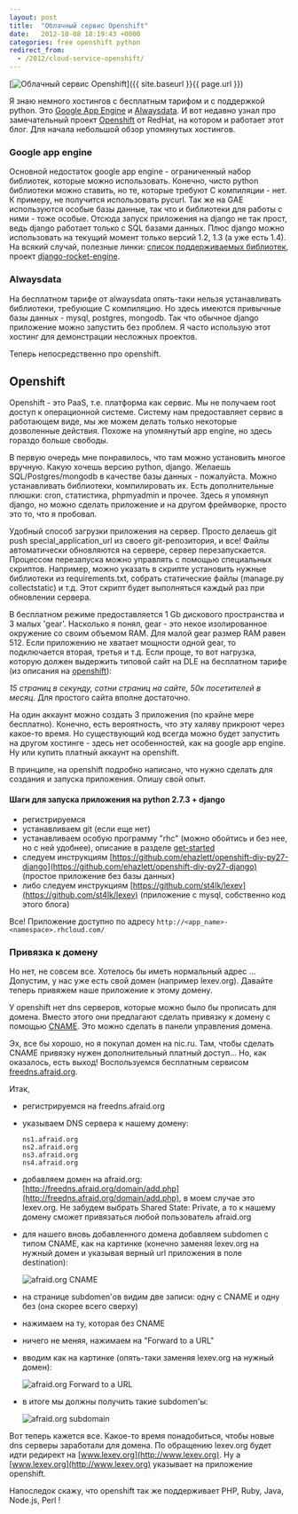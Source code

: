 ```yaml
---
layout: post
title:  "Облачный сервис Openshift"
date:   2012-10-08 18:19:43 +0000
categories: free openshift python
redirect_from:
  - /2012/cloud-service-openshift/
---
```


[![Облачный сервис Openshift](/assets/posts/2012-10-08-cloud-service-openshift/openshift-icon.png "Облачный сервис Openshift")]({{ site.baseurl }}{{ page.url }})

Я знаю немного хостингов с бесплатным тарифом и с поддержкой python. Это [Google App Engine](https://appengine.google.com/) и [Alwaysdata](https://www.alwaysdata.com/). И вот недавно узнал про замечательный проект [Openshift](https://openshift.redhat.com/) от RedHat, на котором и работает этот блог. Для начала небольшой обзор упомянутых хостингов.

<!--more-->

### Google app engine

Основной недостаток google app engine - ограниченный набор библиотек, которые можно использовать. Конечно, чисто python библиотеки можно ставить, но те, которые требуют C компиляции - нет. К примеру, не получится использовать pycurl. Так же на GAE используются особые базы данные, так что и библиотеки для работы с ними - тоже особые. Отсюда запуск приложения на django не так прост, ведь djangо работает только с SQL базами данных. Плюс django можно использовать на текущий момент только версий 1.2, 1.3 (а уже есть 1.4). На всякий случай, полезные линки: [список поддерживаемых библиотек](https://developers.google.com/appengine/docs/python/tools/libraries27), проект [django-rocket-engine](http://django-rocket-engine.readthedocs.org/).

### Alwaysdata

На бесплатном тарифе от alwaysdata опять-таки нельзя устанавливать библиотеки, требующие C компиляцию. Но здесь имеются привычные базы данных - mysql, postgres, mongodb. Так что обычное django приложение можно запустить без проблем. Я часто использую этот хостинг для демонстрации несложных проектов.

Теперь непосредственно про openshift.

## Openshift

Openshift - это PaaS, т.е. платформа как сервис. Мы не получаем root доступ к операционной системе. Систему нам предоставляет сервис в работающем виде, мы же можем делать только некоторые дозволенные действия. Похоже на упомянутый app engine, но здесь гораздо больше свободы.

В первую очередь мне понравилось, что там можно установить многое вручную. Какую хочешь версию python, django. Желаешь SQL/Postgres/mongodb в качестве базы данных - пожалуйста. Можно устанавливать библиотеки, компилировать их. Есть дополнительные плюшки: cron, статистика, phpmyadmin и прочее. Здесь я упомянул django, но можно сделать приложение и на другом фреймворке, просто это то, что я пробовал.

Удобный способ загрузки приложения на сервер. Просто делаешь git push special_application_url из своего git-репозитория, и все! Файлы автоматически обновляются на сервере, сервер перезапускается. Процессом перезапуска можно управлять с помощью специальных скриптов. Например, можно указать в скрипте установить нужные библиотеки из requirements.txt, собрать статические файлы (manage.py collectstatic) и т.д. Этот скрипт будет выполняться каждый раз при обновлении сервера.

В бесплатном режиме предоставляется 1 Gb дискового пространства и 3 малых 'gear'. Насколько я понял, gear - это некое изолированное окружение со своим объемом RAM. Для малой gear размер RAM равен 512. Если приложению не хватает мощности одной gear, то подключается вторая, третья и т.д. Если проще, то вот нагрузка, которую должен выдержить типовой сайт на DLE на бесплатном тарифе (из описания на [openshift](https://openshift.redhat.com/community/developers/pricing)):

_15 страниц в секунду, сотни страниц на сайте, 50к посетителей в месяц_. Для простого сайта вполне достаточно.

На один аккаунт можно создать 3 приложения (по крайне мере бесплатно). Конечно, есть вероятность, что эту халяву прикроют через какое-то время. Но существующий код всегда можно будет запустить на другом хостинге - здесь нет особенностей, как на google app engine. Ну или купить платный аккаунт на openshift.

В принципе, на openshift подробно написано, что нужно сделать для создания и запуска приложения. Опишу свой опыт.

#### Шаги для запуска приложения на python 2.7.3 + django

- регистрируемся
- устанавливаем git (если еще нет)
- устанавливаем особую программу "rhc" (можно обойтись и без нее, но с ней удобнее), описание в разделе [get-started](https://openshift.redhat.com/community/get-started)
- следуем инструкциям [https://github.com/ehazlett/openshift-diy-py27-django](https://github.com/ehazlett/openshift-diy-py27-django) (простое приложение без базы данных)
- либо следуем инструкциям [https://github.com/st4lk/lexev](https://github.com/st4lk/lexev) (приложение с mysql, собственно код этого блога)

Все! Приложение доступно по адресу `http://<app_name>-<namespace>.rhcloud.com/`


### Привязка к домену

Но нет, не совсем все. Хотелось бы иметь нормальный адрес ... Допустим, у нас уже есть свой домен (например lexev.org). Давайте теперь привяжем наше приложение к этому домену.

У openshift нет dns серверов, которые можно было бы прописать для домена. Вместо этого они предлагают сделать привязку к домену с помощью [CNAME](http://en.wikipedia.org/wiki/CNAME_record). Это можно сделать в панели управления домена.

Эх, все бы хорошо, но я покупал домен на nic.ru. Там, чтобы сделать CNAME привязку нужен дополнительный платный доступ... Но, как оказалось, есть выход! Воспользуемся бесплатным сервисом [freedns.afraid.org](http://freedns.afraid.org/).

Итак,

- регистрируемся на freedns.afraid.org
- указываем DNS сервера к нашему домену:

	```
	ns1.afraid.org
	ns2.afraid.org
	ns3.afraid.org
	ns4.afraid.org
	```

- добавляем домен на afraid.org: [http://freedns.afraid.org/domain/add.php](http://freedns.afraid.org/domain/add.php), в моем случае это lexev.org. Не забудем выбрать Shared State: Private, а то к нашему домену сможет привязаться любой пользователь afraid.org

- для нашего вновь добавленного домена добавляем subdomen с типом CNAME, как на картинке (конечно заменяя lexev.org на нужный домен и указывая верный url приложения в поле destination):

	![afraid.org CNAME](/assets/posts/2012-10-08-cloud-service-openshift/afraid.com-1.png "afraid.org CNAME")

- на странице subdomen'ов видим две записи: одну с CNAME и одну без (она скорее всего сверху)
- нажимаем на ту, которая без CNAME
- ничего не меняя, нажимаем на "Forward to a URL"
- вводим как на картинке (опять-таки заменяя lexev.org на нужный домен):

	![afraid.org Forward to a URL](/assets/posts/2012-10-08-cloud-service-openshift/afraid.com-2.png "afraid.org Forward to a URL")

- в итоге мы должны получить такие subdomen'ы:

	![afraid.org subdomain](/assets/posts/2012-10-08-cloud-service-openshift/afraid.com-3.png "afraid.org subdomain")

Вот теперь кажется все. Какое-то время понадобиться, чтобы новые dns серверы заработали для домена. По обращению lexev.org будет идти редирект на [www.lexev.org](http://www.lexev.org). Ну а [www.lexev.org](http://www.lexev.org) указывает на приложение openshift.

Напоследок скажу, что openshift так же поддерживает PHP, Ruby, Java, Node.js, Perl !

